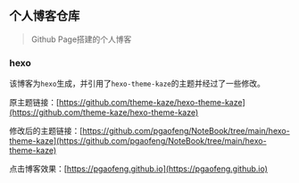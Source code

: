 ## 个人博客仓库

> Github Page搭建的个人博客

### hexo

该博客为`hexo`生成，并引用了`hexo-theme-kaze`的主题并经过了一些修改。

原主题链接：[https://github.com/theme-kaze/hexo-theme-kaze](https://github.com/theme-kaze/hexo-theme-kaze)

修改后的主题链接：[https://github.com/pgaofeng/NoteBook/tree/main/hexo-theme-kaze](https://github.com/pgaofeng/NoteBook/tree/main/hexo-theme-kaze)

点击博客效果：[https://pgaofeng.github.io](https://pgaofeng.github.io)
